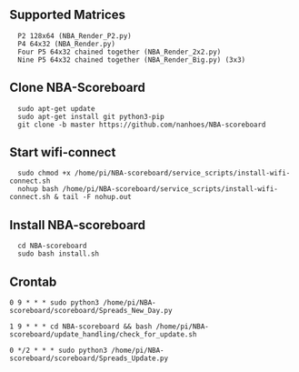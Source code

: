 ## Supported Matrices
      P2 128x64 (NBA_Render_P2.py)
      P4 64x32 (NBA_Render.py)
      Four P5 64x32 chained together (NBA_Render_2x2.py)
      Nine P5 64x32 chained together (NBA_Render_Big.py) (3x3)
      
## Clone NBA-Scoreboard
      sudo apt-get update
      sudo apt-get install git python3-pip
      git clone -b master https://github.com/nanhoes/NBA-scoreboard
      
## Start wifi-connect
      sudo chmod +x /home/pi/NBA-scoreboard/service_scripts/install-wifi-connect.sh
      nohup bash /home/pi/NBA-scoreboard/service_scripts/install-wifi-connect.sh & tail -F nohup.out
      
## Install NBA-scoreboard
      cd NBA-scoreboard
      sudo bash install.sh

## Crontab

    0 9 * * * sudo python3 /home/pi/NBA-scoreboard/scoreboard/Spreads_New_Day.py

    1 9 * * * cd NBA-scoreboard && bash /home/pi/NBA-scoreboard/update_handling/check_for_update.sh

    0 */2 * * * sudo python3 /home/pi/NBA-scoreboard/scoreboard/Spreads_Update.py
        
